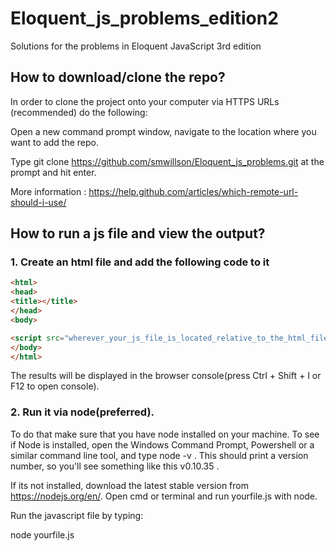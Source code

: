 # Eloquent_js_problems_edition2
Solutions for the problems in Eloquent JavaScript 3rd edition

## How to download/clone the repo?
In order to clone the project onto your computer via HTTPS URLs (recommended) do the following:

Open a new command prompt window, navigate to the location where you want to add the repo.

Type git clone https://github.com/smwillson/Eloquent_js_problems.git at the prompt and hit enter.

More information : https://help.github.com/articles/which-remote-url-should-i-use/


## How to run a js file and view the output?

### 1. Create an html file and add the following code to it
```html
<html>
<head>
<title></title>
</head>
<body>

<script src="wherever_your_js_file_is_located_relative_to_the_html_file"></script>
</body>
</html>
```
The results will be displayed in the browser console(press Ctrl + Shift + I or F12 to open console).

### 2. Run it via node(preferred). 
To do that make sure that you have node installed on your machine. To see if Node is installed, open the Windows Command Prompt, Powershell or a similar command line tool, and type node -v . This should print a version number, so you'll see something like this v0.10.35 .

If its not installed, download the latest stable version from https://nodejs.org/en/.
Open cmd or terminal and run yourfile.js with node.

Run the javascript file by typing:

node yourfile.js
